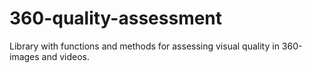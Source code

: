 # 360-quality-assessment

Library with functions and methods for assessing visual quality in 360-images and videos.
